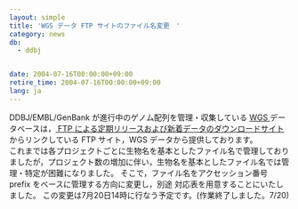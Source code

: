 ```yaml
---
layout: simple
title: 'WGS データ FTP サイトのファイル名変更　'
category: news
db:
  - ddbj


date: 2004-07-16T00:00:00+09:00
retire_time: 2004-07-16T00:00:00+09:00
lang: ja
---
```


DDBJ/EMBL/GenBank が進行中のゲノム配列を管理・収集している <a href="/ddbj/wgs.html">WGS </a>データベースは，<a href="/services/index.html"> FTP による定期リリースおよび新着データのダウンロードサイト</a> からリンクしている FTP サイト，WGS データから提供しております。<br>これまでは各プロジェクトごとに生物名を基本としたファイル名で管理しておりましたが，プロジェクト数の増加に伴い，生物名を基本としたファイル名では管理・特定が困難になりました。 そこで，ファイル名をアクセッション番号 prefix をベースに管理する方向に変更し，別途 対応表を用意することにいたしました。 この変更は7月20日14時に行なう予定です。(作業終了しました。7/20)
